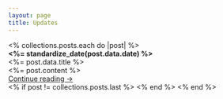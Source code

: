 ```yaml
---
layout: page
title: Updates
---
```


<wa-divider></wa-divider>

<wa-stack>
  <% collections.posts.each do |post| %>
    <div><strong><%= standardize_date(post.data.date) %></strong></div>
    <div><span class="wa-heading-m"><%= post.data.title %></span></div>
    <div><span class="wa-body-m"><%= post.content %></span></div>
    <div><a href="<%= post.relative_url %>" class="wa-heading-m">Continue reading -></a></div>
    <% if post != collections.posts.last %>
      <wa-divider></wa-divider>
    <% end %>
  <% end %>
</wa-stack>
